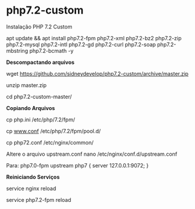# php7.2-custom
Instalação PHP 7.2 Custom

apt update && apt install php7.2-fpm php7.2-xml php7.2-bz2 php7.2-zip php7.2-mysql php7.2-intl php7.2-gd php7.2-curl php7.2-soap php7.2-mbstring php7.2-bcmath -y

<b>Descompactando arquivos</b>

wget https://github.com/sidneydevelop/php7.2-custom/archive/master.zip

unzip master.zip

cd php7.2-custom-master/

<b>Copiando Arquivos</b>

cp php.ini /etc/php/7.2/fpm/

cp www.conf /etc/php/7.2/fpm/pool.d/

cp php72.conf /etc/nginx/common/

Altere o arquivo upstream.conf
nano /etc/nginx/conf.d/upstream.conf

Para:
php7.0-fpm
upstream php7 {
    server 127.0.0.1:9072;
}

<b>Reiniciando Serviços</b>

service nginx reload

service php7.2-fpm reload
